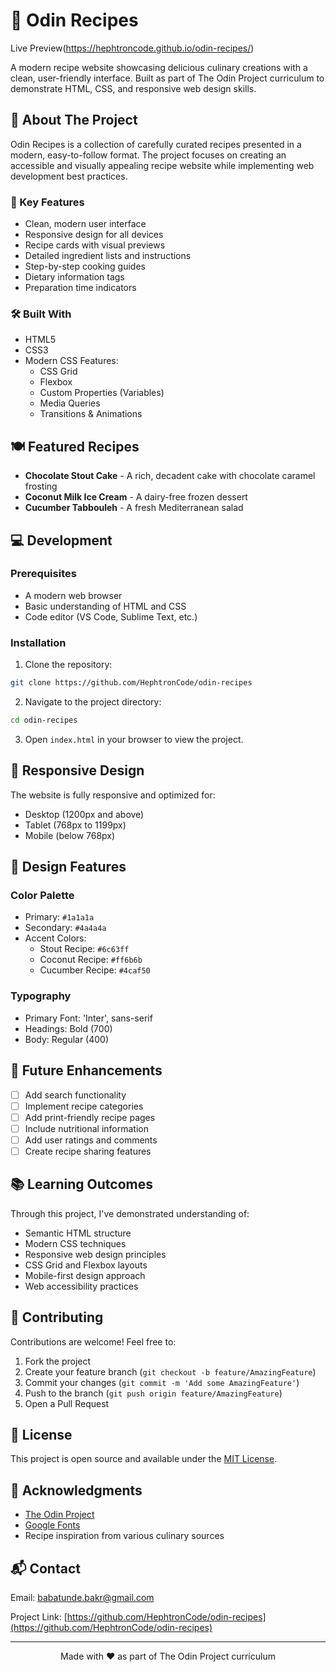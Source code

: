 # 🍳 Odin Recipes

Live Preview(https://hephtroncode.github.io/odin-recipes/)

A modern recipe website showcasing delicious culinary creations with a clean, user-friendly interface. Built as part of The Odin Project curriculum to demonstrate HTML, CSS, and responsive web design skills.

## 📖 About The Project

Odin Recipes is a collection of carefully curated recipes presented in a modern, easy-to-follow format. The project focuses on creating an accessible and visually appealing recipe website while implementing web development best practices.

### 🎯 Key Features

- Clean, modern user interface
- Responsive design for all devices
- Recipe cards with visual previews
- Detailed ingredient lists and instructions
- Step-by-step cooking guides
- Dietary information tags
- Preparation time indicators

### 🛠️ Built With

- HTML5
- CSS3
- Modern CSS Features:
  - CSS Grid
  - Flexbox
  - Custom Properties (Variables)
  - Media Queries
  - Transitions & Animations

## 🍽️ Featured Recipes

- **Chocolate Stout Cake** - A rich, decadent cake with chocolate caramel frosting
- **Coconut Milk Ice Cream** - A dairy-free frozen dessert
- **Cucumber Tabbouleh** - A fresh Mediterranean salad

## 💻 Development

### Prerequisites

- A modern web browser
- Basic understanding of HTML and CSS
- Code editor (VS Code, Sublime Text, etc.)

### Installation

1. Clone the repository:
```bash
git clone https://github.com/HephtronCode/odin-recipes
```

2. Navigate to the project directory:
```bash
cd odin-recipes
```

3. Open `index.html` in your browser to view the project.

## 📱 Responsive Design

The website is fully responsive and optimized for:
- Desktop (1200px and above)
- Tablet (768px to 1199px)
- Mobile (below 768px)

## 🎨 Design Features

### Color Palette
- Primary: `#1a1a1a`
- Secondary: `#4a4a4a`
- Accent Colors:
  - Stout Recipe: `#6c63ff`
  - Coconut Recipe: `#ff6b6b`
  - Cucumber Recipe: `#4caf50`

### Typography
- Primary Font: 'Inter', sans-serif
- Headings: Bold (700)
- Body: Regular (400)

## 🌟 Future Enhancements

- [ ] Add search functionality
- [ ] Implement recipe categories
- [ ] Add print-friendly recipe pages
- [ ] Include nutritional information
- [ ] Add user ratings and comments
- [ ] Create recipe sharing features

## 📚 Learning Outcomes

Through this project, I've demonstrated understanding of:
- Semantic HTML structure
- Modern CSS techniques
- Responsive web design principles
- CSS Grid and Flexbox layouts
- Mobile-first design approach
- Web accessibility practices

## 🤝 Contributing

Contributions are welcome! Feel free to:
1. Fork the project
2. Create your feature branch (`git checkout -b feature/AmazingFeature`)
3. Commit your changes (`git commit -m 'Add some AmazingFeature'`)
4. Push to the branch (`git push origin feature/AmazingFeature`)
5. Open a Pull Request

## 📝 License

This project is open source and available under the [MIT License](LICENSE).

## 🙏 Acknowledgments

- [The Odin Project](https://www.theodinproject.com/)
- [Google Fonts](https://fonts.google.com/)
- Recipe inspiration from various culinary sources

## 📬 Contact

Email: babatunde.bakr@gmail.com

Project Link: [https://github.com/HephtronCode/odin-recipes](https://github.com/HephtronCode/odin-recipes)

---

<p align="center">Made with ❤️ as part of The Odin Project curriculum</p>
